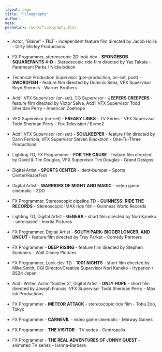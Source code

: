 ```yaml
---
layout: page
title: "Filmography"
author: 
meta: 
permalink: /work/filmography.html
---
```

- Actor, ”Blaine” - **TILT** - independent feature film directed by Jacob Hollis - Dirty Shirley Productions
<br><br>
-  FX Programmer, stereoscopic 2D look-dev - **SPONGEBOB SQUAREPANTS 4-D** - Stereoscopic ride film directed by Yas Takata - Paramount Parks / Nickelodeon
<br><br>
- Technical Production Supervisor (pre-production, on-set, post) - **SWORDFISH** - feature film directed by Dominic Sena, VFX Supervisor Boyd Shermis - Warner Brothers
<br><br>
- Add’l VFX Supervisor (on-set), CG Supervisor - **JEEPERS CREEPERS** - feature film directed by Victor Salva, Add’l VFX Supervisor Todd Sheridan Perry - American Zoetrope
<br><br>
- VFX Supervisor (on-set) - **FREAKY LINKS** - TV Series - VFX Supervisor Todd Sheridan Perry - Fox Television / E=mc2
<br><br>
- Add’l VFX Supervisor (on-set) - **SOULKEEPER** - feature film directed by Darin Ferriola, VFX Supervisor Steven Blackmon - One-Tu-Three Productions
<br><br>
- Lighting TD, FX Programmer - **FOR THE CAUSE** - feature film directed by David & Tim Douglas, VFX Supervisor Tim Douglas - Grand Designs
<br><br>
- Digital Artist - **SPORTS CENTER** - ident-bumper - Sports Center/RazorFish
<br><br>
- Digital Artist - **WARRIORS OF MIGHT AND MAGIC** - video game cinematic - 3DO
<br><br>
- FX Programmer, Stereoscopic pipeline TD - **GUINNESS: RIDE THE RECORDS** - Stereoscopic IMAX ride film - Guinness World Records
<br><br>
- Lighting TD, Digital Artist - **GENERA** - short film directed by Nori Kaneko - unreleased - Inertia Pictures
<br><br>
- FX Programmer, Digital Artist - **SOUTH PARK: BIGGER LONGER, AND UNCUT** - feature film directed by Trey Parker - Comedy Partners
<br><br>
- FX Programmer - **DEEP RISING** - feature film directed by Stephen Sommers - Walt Disney Pictures
<br><br>
- FX Programmer, Look-dev TD - **1001 NIGHTS** - short film directed by Mike Smith, CGI Director/Creative Supervisor Nori Kaneko - Hyperion / BS24 Japan
<br><br>
- Add’l Writer, Actor ”Soldier 3”, Digital Artist - **ONLY HOPE** - short film directed by Joseph Francis, VFX Supervisor Todd Sheridan Perry - Max Ink Productions
<br><br>
- FX Programmer - **METEOR ATTACK** - stereoscopic ride film - Tobu Zoo, Tokyo
<br><br>
- FX Programmer - **CARNEVIL** - video game cinematic - Midway Games
<br><br>
- FX Programmer - **THE VISITOR** - TV series - Centropolis
<br><br>
- FX Programmer - **THE REAL ADVENTURES OF JONNY QUEST** - animated TV series - Hanna-Barbera

